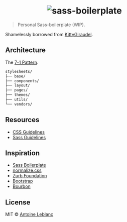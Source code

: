 <h1 align="center">
  <img src="https://rawgit.com/antleblanc/sass-boilerplate/master/media/logo.svg" alt="sass-boilerplate">
</h1>

> Personal Sass-boilerplate (WIP).

Shamelessly borrowed from [KittyGiraudel](https://github.com/KittyGiraudel/sass-boilerplate).

## Architecture

The [7-1 Pattern](http://sass-guidelin.es/#the-7-1-pattern).

```sh
stylesheets/
├── base/
├── components/
├── layout/
├── pages/
├── themes/
├── utils/
└── vendors/
```

## Resources

- [CSS Guidelines](http://cssguidelin.es)
- [Sass Guidelines](http://sass-guidelin.es)

## Inspiration

- [Sass Boilerplate](https://github.com/HugoGiraudel/sass-boilerplate)
- [normalize.css](https://github.com/necolas/normalize.css)
- [Zurb Foundation](https://github.com/zurb/foundation)
- [Bootstrap](https://github.com/twbs/bootstrap)
- [Bourbon](https://github.com/thoughtbot/bourbon)

## License

MIT © [Antoine Leblanc](https://antleblanc.com)
